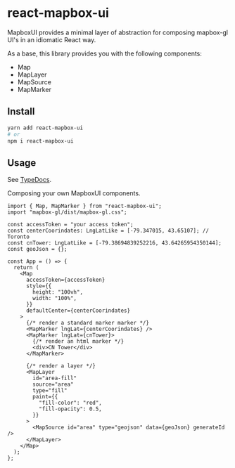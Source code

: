 # react-mapbox-ui

MapboxUI provides a minimal layer of abstraction for composing mapbox-gl UI's in an idiomatic React way.

As a base, this library provides you with the following components:

- Map
- MapLayer
- MapSource
- MapMarker

## Install

```sh
yarn add react-mapbox-ui
# or
npm i react-mapbox-ui
```

## Usage

See [TypeDocs](/docs/modules.md).

Composing your own MapboxUI components.

```tsx
import { Map, MapMarker } from "react-mapbox-ui";
import "mapbox-gl/dist/mapbox-gl.css";

const accessToken = "your access token";
const centerCoorindates: LngLatLike = [-79.347015, 43.65107]; // Toronto
const cnTower: LngLatLike = [-79.38694839252216, 43.64265954350144];
const geoJson = {};

const App = () => {
  return (
    <Map
      accessToken={accessToken}
      style={{
        height: "100vh",
        width: "100%",
      }}
      defaultCenter={centerCoorindates}
    >
      {/* render a standard marker marker */}
      <MapMarker lngLat={centerCoorindates} />
      <MapMarker lngLat={cnTower}>
        {/* render an html marker */}
        <div>CN Tower</div>
      </MapMarker>

      {/* render a layer */}
      <MapLayer
        id="area-fill"
        source="area"
        type="fill"
        paint={{
          "fill-color": "red",
          "fill-opacity": 0.5,
        }}
      >
        <MapSource id="area" type="geojson" data={geoJson} generateId />
      </MapLayer>
    </Map>
  );
};
```
